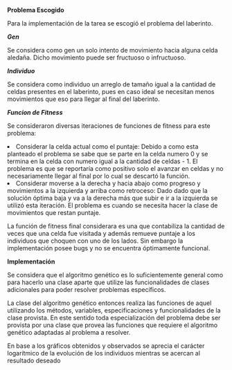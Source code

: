 **Problema Escogido**

Para la implementación de la tarea se escogió el problema del laberinto.

***Gen***

Se considera como gen un solo intento de movimiento hacia alguna celda aledaña. Dicho movimiento
puede ser fructuoso o infructuoso.

***Individuo***

Se considera como individuo un arreglo de tamaño igual a la cantidad de celdas presentes en el laberinto, pues en caso 
ideal
se necesitan menos movimientos que eso para llegar al final del laberinto.

***Funcion de Fitness***

Se consideraron diversas iteraciones de funciones de fitness para este problema:
 <li> Considerar la celda actual como el puntaje: Debido a como esta planteado el problema se sabe que se parte en la 
 celda numero 0 y se termina en la celda con numero igual a la cantidad de celdas - 1. El problema es que se reportaría
 como positivo solo el avanzar en celdas y no necesariamente llegar al final por lo cual se descartó la función.
 <li> Considerar moverse a la derecha y hacia abajo como progreso y movimientos a la izquierda y arriba como retroceso:
 Dado dado que la solución óptima baja y va a la derecha más que subir e ir a la izquierda se utilizó esta iteración. El
 problema es cuando se necesita hacer la clase de movimientos que restan puntaje.

La función de fitness final considerara es una que contabiliza la cantidad de veces que una celda fue visitada y además 
remueve puntaje a los individuos que choquen con uno de los lados. Sin embargo la implementación posee bugs y no se 
encuentra óptimamente funcional.


**Implementación**


Se considera que el algoritmo genético es lo suficientemente general como para hacerlo una clase aparte que utilize
las funcionalidades de clases adicionales para poder resolver problemas específicos.

La clase del algoritmo genético entonces realiza las funciones de aquel utilizando los métodos, variables, 
especificaciones y funcionalidades de la clase provista. En este sentido toda especialización del problema debe ser 
provista por una clase que provea las funciones que requiere el algoritmo genético adaptadas al problema a resolver.

En base a los gráficos obtenidos y observados se aprecia el carácter logarítmico de la evolución de los individuos 
mientras se acercan al resultado deseado


